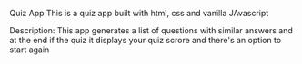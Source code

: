 Quiz App
This is a quiz app built with html, css and vanilla JAvascript

Description: This app generates a list of questions with similar answers and at the end if the quiz it displays your quiz scrore and there's an option to start again

